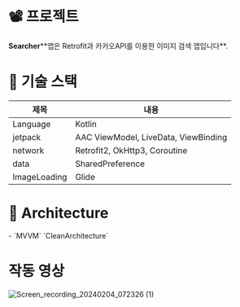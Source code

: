 <H1>📽️ 프로젝트</H1>
<b>Searcher</b>**앱은 Retrofit과 카카오API를 이용한 이미지 검색 앱입니다**.<br> 



      
<H1>🎯 기술 스택</H1>

|제목|내용|
|------|---|
|Language|Kotlin|
|jetpack|AAC ViewModel, LiveData, ViewBinding|
|network|Retrofit2, OkHttp3, Coroutine|
|data|SharedPreference|
|ImageLoading|Glide|

<H1> 🎄 Architecture</H1>
- `MVVM` `CleanArchitecture`

# 작동 영상
![Screen_recording_20240204_072326 (1)](https://github.com/choco5732/Searcher/assets/81561579/0dea41ce-5d3b-4aec-92f0-298946cfa19a)

